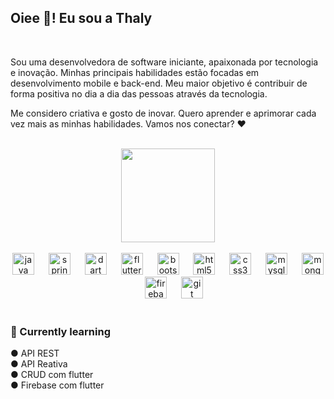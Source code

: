 <h2 align="left">Oiee 👋! Eu sou a Thaly</h2>

<br>
<div>
  <p>Sou uma desenvolvedora de software iniciante, apaixonada por tecnologia e inovação. Minhas principais habilidades estão focadas em desenvolvimento mobile e back-end. Meu maior objetivo é contribuir de forma positiva no dia a dia das pessoas através da tecnologia.</p>
  <p>Me considero criativa e gosto de inovar. Quero aprender e aprimorar cada vez mais as minhas habilidades. Vamos nos conectar? ❤</p>
</div>

<br clear="both">

<div align="center">
  <div style="display: inline-block; vertical-align: top;">
    <img height="150" src="https://i.imgflip.com/65efzo.gif" />
  </div>
<br>
<br>
  <div style="display: inline-block; vertical-align: top;">
    <img src="https://cdn.jsdelivr.net/gh/devicons/devicon/icons/java/java-original.svg" height="35" alt="java logo" />
    <img width="15" />
    <img src="https://cdn.jsdelivr.net/gh/devicons/devicon/icons/spring/spring-original.svg" height="35" alt="spring logo" />
    <img width="15" />
    <img src="https://cdn.jsdelivr.net/gh/devicons/devicon/icons/dart/dart-original.svg" height="35" alt="dart logo" />
    <img width="15" />
    <img src="https://cdn.jsdelivr.net/gh/devicons/devicon/icons/flutter/flutter-original.svg" height="35" alt="flutter logo" />
    <img width="15" />
    <img src="https://cdn.jsdelivr.net/gh/devicons/devicon/icons/bootstrap/bootstrap-original.svg" height="35" alt="bootstrap logo" />
    <img width="15" />
    <img src="https://cdn.jsdelivr.net/gh/devicons/devicon/icons/html5/html5-original.svg" height="35" alt="html5 logo" />
    <img width="15" />
    <img src="https://cdn.jsdelivr.net/gh/devicons/devicon/icons/css3/css3-original.svg" height="35" alt="css3 logo" />
    <img width="15" />
    <img src="https://cdn.jsdelivr.net/gh/devicons/devicon/icons/mysql/mysql-original.svg" height="35" alt="mysql logo" />
    <img width="15" />
    <img src="https://cdn.jsdelivr.net/gh/devicons/devicon/icons/mongodb/mongodb-original.svg" height="35" alt="mongodb logo" />
    <img width="15" />
    <img src="https://cdn.jsdelivr.net/gh/devicons/devicon/icons/firebase/firebase-plain.svg" height="35" alt="firebase logo" />
    <img width="15" />
    <img src="https://cdn.jsdelivr.net/gh/devicons/devicon/icons/git/git-original.svg" height="35" alt="git logo" />
  </div>
</div>
<br>
<h3>📘 Currently learning</h3>
● API REST <br>
● API Reativa <br>
● CRUD com flutter <br>
● Firebase com flutter <br>
<br>


